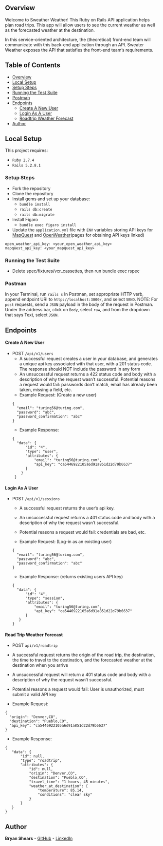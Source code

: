 ## Overview
Welcome to Sweather Weather! This Ruby on Rails API application helps plan road trips. This app will allow users to see the current weather as well as the forecasted weather at the destination.

In this service-oriented architecture, the (theoretical) front-end team will communicate with this back-end application through an API. Sweater Weather exposes the API that satisfies the front-end team’s requirements.

## Table of Contents
* [Overview](https://github.com/b-shears/Sweater-Weather/blob/main/README.md#overview)
* [Local Setup](https://github.com/b-shears/Sweater-Weather/blob/main/README.md#local-setup)
* [Setup Steps](https://github.com/b-shears/Sweater-Weather/blob/main/README.md#setup-steps)
* [Running the Test Suite](https://github.com/b-shears/Sweater-Weather/blob/main/README.md#running-the-test-suite)
* [Postman](https://github.com/b-shears/Sweater-Weather/blob/main/README.md#postman)
* [Endpoints](https://github.com/b-shears/Sweater-Weather/blob/main/README.md#endpoints)
  * [Create A New User](https://github.com/b-shears/Sweater-Weather/blob/main/README.md#create-a-new-user)
  * [Login As A User](https://github.com/b-shears/Sweater-Weather/blob/main/README.md#login-as-a-user)
  * [Roadtrip Weather Forecast](https://github.com/b-shears/Sweater-Weather/blob/main/README.md#road-trip-weather-forecast)
* [Author](https://github.com/b-shears/Sweater-Weather/blob/main/README.md#author)
## Local Setup 
This project requires:
 * `Ruby 2.7.4`
 * `Rails 5.2.8.1`

### Setup Steps
* Fork the repository
* Clone the repository
* Install gems and set up your database:
   * `bundle install`
   * `rails db:create`
   * `rails db:migrate`
* Install Figaro
   * `bundle exec figaro install`
* Update the `application.yml` file with `ENV` variables storing API keys for [MapQuest](https://developer.mapquest.com/documentation/geocoding-api/) and [OpenWeather](https://openweathermap.org/api/one-call-api)(pages for obtaining API keys linked)

```
open_weather_api_key: <your_open_weather_api_key>
mapquest_api_key: <your_mapquest_api_key>
```
### Running the Test Suite
* Delete spec/fixtures/vcr_cassettes, then run bundle exec rspec

### Postman 
In your Terminal, run `rails s`
In Postman, set appropriate HTTP verb, append endpoint URI to `http://localhost:3000/`, and select `SEND`.
NOTE: For `post` requests, send a `JSON` payload in the body of the request in Postman. Under the address bar, click on `Body`, select `raw`, and from the dropdown that says Text, select `JSON`.

## Endpoints 
#### Create A New User  
* POST `/api/v1/users`
  *  A successful request creates a user in your database, and generates a unique api key associated with that user, with a 201 status code. The response should NOT include the password in any form
  *  An unsuccessful request returns a 422 status code and body with a description of why the request wasn’t successful. Potential reasons a request would fail: passwords don’t match, email has already been taken, missing a field, etc.
  * Example Request: (Create a new user)
  ```
  {
    "email": "turing56@turing.com",
    "password": "abc",
    "password_confirmation": "abc"
  }
  ```
  * Example Response:
  ``` 
  {
    "data": {
        "id": "4",
        "type": "user",
        "attributes": {
            "email": "turing56@turing.com",
            "api_key": "ca5446922105a6d91a851d22d79b6637"
        }
      }
   }
  ```
 #### Login As A User 
 * POST `/api/v1/sessions`
   *  A successful request returns the user’s api key.
   *  An unsuccessful request returns a 401 status code and body with a description of why the request wasn’t successful.
   *  Potential reasons a request would fail: credentials are bad, etc.
   
   * Example Request: (Log-in as an existing user)
    ```
    {
      "email": "turing56@turing.com",
      "password": "abc",
      "password_confirmation": "abc"
    }
    ```
    
   * Example Response: (returns existing users API key)
    
    ```
    {
      "data": {
          "id": "4",
          "type": "session",
          "attributes": {
              "email": "turing56@turing.com",
              "api_key": "ca5446922105a6d91a851d22d79b6637"
          }
       }
    }
    ```
 #### Road Trip Weather Forecast
 * POST `api/v1/roadtrip` 
 * A successful request returns the origin of the road trip, the destination, the time to travel to the destination, and the forecasted weather at the destination when you arrive 
 * A unsuccessful request will return a 401 status code and body with a description of why the request wasn’t successful.
 * Potential reasons a request would fail: User is unauthorized, must submit a valid API key 

 * Example Request: 
  ```
  {
    "origin": "Denver,CO",
    "destination": "Pueblo,CO",
    "api_key": "ca5446922105a6d91a851d22d79b6637"
  }
  ```
  
 * Example Response: 
 
 ``` 
 {
    "data": {
        "id": null,
        "type": "roadtrip",
        "attributes": {
            "id": null,
            "origin": "Denver,CO",
            "destination": "Pueblo,CO",
            "travel_time": "1 hours, 45 minutes",
            "weather_at_destination": {
                "temperature": 85.14,
                "conditions": "clear sky"
            }
        }
    }
}
``` 
## Author
 **Bryan Shears** - [GitHub](https://github.com/b-shears) - [LinkedIn](https://github.com/b-shears)
